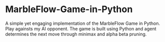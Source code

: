# MarbleFlow-Game-in-Python
A simple yet engaging implementation of the MarbleFlow Game in Python. Play againsts my AI opponent. The game is built using Python and agent determines the next move through minimax and alpha beta pruning.
